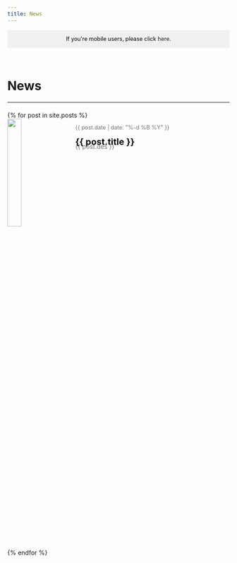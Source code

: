 ```yaml
---
title: News
---
```

<style>
h1 {text-align: center;}
h2 {text-align: left;}
h4 {text-align: center;}
h3 {text-align: left;}
p {text-align: center;}
a:link { text-decoration: none;}
a:active { text-decoration: none}
a:hover { text-decoration: none;}
a:visited { text-decoration: none;}
</style>
<style type="text/css">
  #left{
        text-align:left;
  }
  #right{
        text-align:right;
  }
  #title{
        font-size:20px;
        text-align:left;
        font-weight:bold;
  }
  #des{
        font-size:12.5px;
        text-align:left;
  }
  .block{
         display: inline-block
  }
  .blank{
         display: inline-block;
         width: 20px;
         height: 20px;
  }
  hr{
     margin: 20px auto;
  }
  .banner{
                 font-size:12.5px;
                 line-height: 40px;
                 background-color: #f0f0f0;
                 weight: 100%;
                 color: #000000;
                 text-align: center;
  }
  li{
     list-style-type:none
  }
  ul{
     margin:0;
     padding:0
  }
</style>
<script>
function detectmob() { 
 if( navigator.userAgent.match(/Android/i)
 || navigator.userAgent.match(/webOS/i)
 || navigator.userAgent.match(/iPhone/i)
 || navigator.userAgent.match(/iPad/i)
 || navigator.userAgent.match(/iPod/i)
 || navigator.userAgent.match(/BlackBerry/i)
 || navigator.userAgent.match(/Windows Phone/i)
 ){
    window.location.assign("mobile/")
  }
 else {
 }
}
window.onload=detectmob
</script>
<div class="banner">If you're mobile users, please click <a href="mobile/">here</a>.</div>
<div style="height: 30px"></div>
<h1><div id="left">News</div></h1>
<hr>
<ul>
  {% for post in site.posts %}
    <li>
      <div>
  <a href="{{ post.url }}">
    <div style="width: 100%;">
    <img src="{{ post.rimg }}" style="width: 25%">
      <div class="blank"></div>
    <div style="vertical-align:top;display: inline-block">  
    <div class="block" style="height:20px"><p id="des" style="color:#727272;">{{ post.date | date: "%-d %B %Y" }}</p></div>
    <br>
      <div class="block" style="height:20px;color: black"><p id="title">{{ post.title }}</p></div>
    <br>
      <p style="color:#727272;" id="left">{{ post.des }}</p>
    </div>
    </div>
  </a>
</div>
    </li>
  {% endfor %}
</ul>
